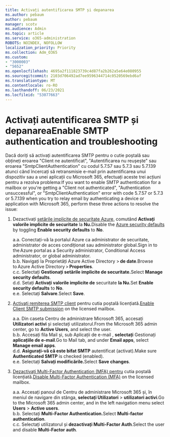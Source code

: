 ```yaml
---
title: Activați autentificarea SMTP și depanarea
ms.author: pebaum
author: pebaum
manager: scotv
ms.audience: Admin
ms.topic: article
ms.service: o365-administration
ROBOTS: NOINDEX, NOFOLLOW
localization_priority: Priority
ms.collection: Adm_O365
ms.custom:
- "3000003"
- "5652"
ms.openlocfilehash: 4695a2f111823739c4d87fa2b262a5e64e080955
ms.sourcegitcommit: 2103d706492ad7ee9596344714c0520569ebd6af
ms.translationtype: MT
ms.contentlocale: ro-RO
ms.lasthandoff: 06/23/2021
ms.locfileid: "53077663"
---
```

# <a name="enable-smtp-authentication-and-troubleshooting"></a><span data-ttu-id="a5437-102">Activați autentificarea SMTP și depanarea</span><span class="sxs-lookup"><span data-stu-id="a5437-102">Enable SMTP authentication and troubleshooting</span></span>

<span data-ttu-id="a5437-103">Dacă doriți să activați autentificarea SMTP pentru o cutie poștală sau obțineți eroarea "Client ne autentificat", "Autentificarea nu reușește" sau eroarea "SmtpClientAuthentication" cu codul 5.7.57 sau 5.7.3 sau 5.7.139 atunci când încercați să retransmisie e-mail prin autentificarea unui dispozitiv sau a unei aplicații cu Microsoft 365, efectuați aceste trei acțiuni pentru a rezolva problema:</span><span class="sxs-lookup"><span data-stu-id="a5437-103">If you want to enable SMTP authentication for a mailbox or you're getting a "Client not authenticated", "Authentication unsuccessful", or "SmtpClientAuthentication" error with code 5.7.57 or 5.7.3 or 5.7.139 when you try to relay email by authenticating a device or application with Microsoft 365, perform these three actions to resolve the issue:</span></span>

1. <span data-ttu-id="a5437-104">Dezactivați [setările implicite de securitate Azure,](/azure/active-directory/fundamentals/concept-fundamentals-security-defaults) comutând **Activați valorile implicite de securitate** la **Nu.**</span><span class="sxs-lookup"><span data-stu-id="a5437-104">Disable the [Azure security defaults](/azure/active-directory/fundamentals/concept-fundamentals-security-defaults) by toggling **Enable security defaults** to **No**.</span></span>

    <span data-ttu-id="a5437-105">a.</span><span class="sxs-lookup"><span data-stu-id="a5437-105">a.</span></span> <span data-ttu-id="a5437-106">Conectați-vă la portalul Azure ca administrator de securitate, administrator de acces condiționat sau administrator global.</span><span class="sxs-lookup"><span data-stu-id="a5437-106">Sign in to the Azure portal as a Security administrator, Conditional Access administrator, or global administrator.</span></span><BR/>
    <span data-ttu-id="a5437-107">b.</span><span class="sxs-lookup"><span data-stu-id="a5437-107">b.</span></span> <span data-ttu-id="a5437-108">Navigați la Proprietăți Azure Active Directory > **de date**.</span><span class="sxs-lookup"><span data-stu-id="a5437-108">Browse to Azure Active Directory > **Properties**.</span></span><BR/>
    <span data-ttu-id="a5437-109">c.</span><span class="sxs-lookup"><span data-stu-id="a5437-109">c.</span></span> <span data-ttu-id="a5437-110">Selectați **Gestionați setările implicite de securitate.**</span><span class="sxs-lookup"><span data-stu-id="a5437-110">Select **Manage security defaults**.</span></span><BR/>
    <span data-ttu-id="a5437-111">d.</span><span class="sxs-lookup"><span data-stu-id="a5437-111">d.</span></span> <span data-ttu-id="a5437-112">Setați **Activați valorile implicite de** securitate **la Nu.**</span><span class="sxs-lookup"><span data-stu-id="a5437-112">Set **Enable security defaults** to **No**.</span></span><BR/>
    <span data-ttu-id="a5437-113">e.</span><span class="sxs-lookup"><span data-stu-id="a5437-113">e.</span></span> <span data-ttu-id="a5437-114">Selectați **Salvare**.</span><span class="sxs-lookup"><span data-stu-id="a5437-114">Select **Save**.</span></span>

2. <span data-ttu-id="a5437-115">[Activați remiterea SMTP client](/exchange/clients-and-mobile-in-exchange-online/authenticated-client-smtp-submission#enable-smtp-auth-for-specific-mailboxes) pentru cutia poștală licențiată.</span><span class="sxs-lookup"><span data-stu-id="a5437-115">[Enable Client SMTP submission](/exchange/clients-and-mobile-in-exchange-online/authenticated-client-smtp-submission#enable-smtp-auth-for-specific-mailboxes) on the licensed mailbox.</span></span>

    <span data-ttu-id="a5437-116">a.</span><span class="sxs-lookup"><span data-stu-id="a5437-116">a.</span></span> <span data-ttu-id="a5437-117">Din caseta Centru de administrare Microsoft 365, accesați **Utilizatori activi** și selectați utilizatorul.</span><span class="sxs-lookup"><span data-stu-id="a5437-117">From the Microsoft 365 admin center, go to **Active Users**, and select the user.</span></span><BR/>
    <span data-ttu-id="a5437-118">b.</span><span class="sxs-lookup"><span data-stu-id="a5437-118">b.</span></span> <span data-ttu-id="a5437-119">Accesați fila Mail și, sub Aplicații de e-mail , **selectați** Gestionați **aplicațiile de e-mail**.</span><span class="sxs-lookup"><span data-stu-id="a5437-119">Go to Mail tab, and under **Email apps**, select **Manage email apps**.</span></span><BR/>
    <span data-ttu-id="a5437-120">d.</span><span class="sxs-lookup"><span data-stu-id="a5437-120">d.</span></span> <span data-ttu-id="a5437-121">**Asigurați-vă că este bifat SMTP** autentificat (activat).</span><span class="sxs-lookup"><span data-stu-id="a5437-121">Make sure **Authenticated SMTP** is checked (enabled).</span></span><BR/>
    <span data-ttu-id="a5437-122">e.</span><span class="sxs-lookup"><span data-stu-id="a5437-122">e.</span></span> <span data-ttu-id="a5437-123">Selectați **Salvați modificările.**</span><span class="sxs-lookup"><span data-stu-id="a5437-123">Select **Save changes**.</span></span><BR/>

3. <span data-ttu-id="a5437-124">[Dezactivați Multi-Factor Authentication (MFA) pentru](/microsoft-365/admin/security-and-compliance/set-up-multi-factor-authentication#turn-off-legacy-per-user-mfa) cutia poștală licențiată.</span><span class="sxs-lookup"><span data-stu-id="a5437-124">[Disable Multi-Factor Authentication (MFA)](/microsoft-365/admin/security-and-compliance/set-up-multi-factor-authentication#turn-off-legacy-per-user-mfa) on the licensed mailbox.</span></span>

    <span data-ttu-id="a5437-125">a.</span><span class="sxs-lookup"><span data-stu-id="a5437-125">a.</span></span> <span data-ttu-id="a5437-126">Accesați panoul de Centru de administrare Microsoft 365 și, în meniul de navigare din stânga, **selectați Utilizatori**  >  **utilizatori activi**.</span><span class="sxs-lookup"><span data-stu-id="a5437-126">Go to the Microsoft 365 admin center, and in the left navigation menu select **Users** > **Active users**.</span></span><BR/>
    <span data-ttu-id="a5437-127">b.</span><span class="sxs-lookup"><span data-stu-id="a5437-127">b.</span></span> <span data-ttu-id="a5437-128">Selectați **Multi-Factor Authentication.**</span><span class="sxs-lookup"><span data-stu-id="a5437-128">Select **Multi-factor authentication**.</span></span><BR/>
    <span data-ttu-id="a5437-129">c.</span><span class="sxs-lookup"><span data-stu-id="a5437-129">c.</span></span> <span data-ttu-id="a5437-130">Selectați utilizatorul și **dezactivați Multi-Factor Auth**.</span><span class="sxs-lookup"><span data-stu-id="a5437-130">Select the user and disable **Multi-Factor auth**.</span></span><BR/>
